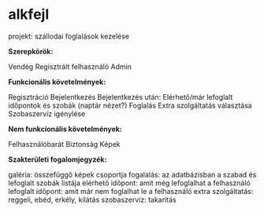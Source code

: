 # alkfejl

projekt: szállodai foglalások kezelése

**Szerepkörök:**

Vendég
Regisztrált felhasználó
Admin

**Funkcionális követelmények:**

Regisztráció
Bejelentkezés
Bejelentkezés után:
   Elérhető/már lefoglalt időpontok és szobák (naptár nézet?)
   Foglalás
   Extra szolgáltatás választása
   Szobaszervíz igénylése
   
**Nem funkcionális követelmények:**

Felhasználóbarát
Biztonság
Képek

**Szakterületi fogalomjegyzék:**

galéria: összefüggő képek csoportja
fogalalás: az adatbázisban a szabad és lefoglalt szobák listája
elérhető időpont: amit még lefoglalhat a felhasználó
lefoglalt időpont: amit már nem foglalhat le a felhasználó
extra szolgáltatás: reggeli, ebéd, erkély, kilátás
szobaszervíz: takarítás
